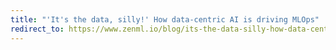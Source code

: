 ```yaml
---
title: "'It's the data, silly!' How data-centric AI is driving MLOps"
redirect_to: https://www.zenml.io/blog/its-the-data-silly-how-data-centric-ai-is-driving-mlops
---
```

